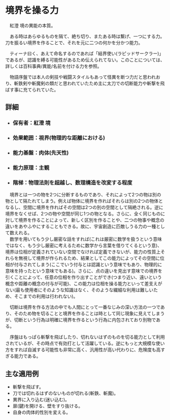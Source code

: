 # 境界を操る力

　紅澄 境の異能の本質。

　ある時はあらゆるものを隔て、絶ち切り、またある時は繋げ、一つにする力。刀を振るい境界を作ることで、それを元に二つの何かを分かつ能力。

　ティーナ曰く、あえて命名するのであれば「結界使い(ラピッドサークラー)」であるが、認識を縛る可能性があるため伝えられてない。このことについては、詳しくは百科事典/異能/名前を付ける力を参照。

　物語序盤では本人の剣技や戦闘スタイルもあって怪異を断つ力だと思われおり、斬鉄剣や斬魔剣の類だと思われていたため主に太刀での切断能力や斬撃を飛ばす事に充てられていた。

## 詳細

- ### 保有者：紅澄 境
- ### 効果範囲：視界(物理的な距離における)
- ### 能力基盤：肉体(先天性)
- ### 能力原理：主観
- ### 階梯：物理法則を超越し、数理構造を改変する程度

　境界とは一つの物を2つに分断するものであり、それによって2つの物は別の物として隔たれてしまう。例えば物体に境界を作ればそれらは別の2つの物体となるし、空間に境界を作ればその空間は2つの別の空間として隔絶される。逆に境界をなくせば、2つの物や空間が同じ1つの物となる。さらに、全く同じものに対して境界を作ることによって、新しく区別を作ることや、二つの物事や概念の違いをあやふやにすることもできる。故に、宇宙創造に匹敵しうる力の一種として数えれる。  
　数学を用いてもう少し厳密な話をすれば(これは厳密に数学を扱うという意味ではなく、もう少し厳密に考えるために数学から言葉を借りてくるという意)、境界は位相が定義されていない空間でなければ定義できないが、能力の性質上それらを無視して境界が作られるため、結果としてこの能力によってその空間に位相が付与されてしまう(ここでいう付与とは認識という意味でもあり、物理的に意味を持ったという意味でもある)。さらに、点の違いを見出す意味での境界を引くことによって、任意の位相を作り出すことができ(つまり近い、遠いという概念や距離の概念の付与が可能)、この能力は位相を操る能力といって差支えがない(最も使用者にそのような知識はなく、そのような繊細な利用は難しいため、そこまでの利用は行われない)。

　切断は境界を作る方法の中でも人間にとって一番なじみの深い方法の一つであり、そのため物を切ることと境界を作ることは時として同じ現象に見えてしまうが、切断という行為は明確に境界を作るという行為に内包されており別物である。

　序盤はもっぱら斬撃を飛ばしたり、切れないはずのものを切る能力として利用されているが、その時点で有効打として活躍している。逆にもっと大規模な使い方をすれば自滅する可能性も非常に高く、汎用性が高い代わりに、危険度も高すぎる能力である。

## 主な適用例

- 斬撃を飛ばす。
- 刀では切れるはずのないものが切れる(斬鉄、斬魔)。
- 異界に入り込む(迷い込む)。
- 扉(鍵)を開ける、壁をすり抜ける。
- 自身の肉体的性別を変える。
